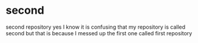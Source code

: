 # second
second repository
yes I know it is confusing that my repository is called second
but that is because I messed up the first one called first repository
